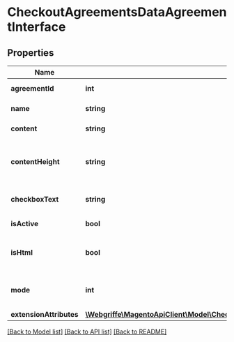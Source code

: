 # CheckoutAgreementsDataAgreementInterface

## Properties
Name | Type | Description | Notes
------------ | ------------- | ------------- | -------------
**agreementId** | **int** | Agreement ID. | 
**name** | **string** | Agreement name. | 
**content** | **string** | Agreement content. | 
**contentHeight** | **string** | Agreement content height. Otherwise, null. | [optional] 
**checkboxText** | **string** | Agreement checkbox text. | 
**isActive** | **bool** | Agreement status. | 
**isHtml** | **bool** | * true - HTML. * false - plain text. | 
**mode** | **int** | The agreement applied mode. | 
**extensionAttributes** | [**\Webgriffe\MagentoApiClient\Model\CheckoutAgreementsDataAgreementExtensionInterface**](CheckoutAgreementsDataAgreementExtensionInterface.md) |  | [optional] 

[[Back to Model list]](../README.md#documentation-for-models) [[Back to API list]](../README.md#documentation-for-api-endpoints) [[Back to README]](../README.md)


